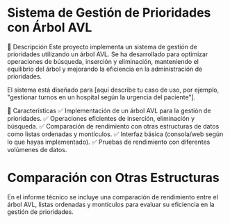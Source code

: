 # Sistema de Gestión de Prioridades con Árbol AVL
📌 Descripción
Este proyecto implementa un sistema de gestión de prioridades utilizando un árbol AVL. Se ha desarrollado para optimizar operaciones de búsqueda, inserción y eliminación, manteniendo el equilibrio del árbol y mejorando la eficiencia en la administración de prioridades.

El sistema está diseñado para [aquí describe tu caso de uso, por ejemplo, "gestionar turnos en un hospital según la urgencia del paciente"].

🚀 Características
✅ Implementación de un árbol AVL para la gestión de prioridades.
✅ Operaciones eficientes de inserción, eliminación y búsqueda.
✅ Comparación de rendimiento con otras estructuras de datos como listas ordenadas y montículos.
✅ Interfaz básica (consola/web según lo que hayas implementado).
✅ Pruebas de rendimiento con diferentes volúmenes de datos.

# Comparación con Otras Estructuras
En el informe técnico se incluye una comparación de rendimiento entre el árbol AVL, listas ordenadas y montículos para evaluar su eficiencia en la gestión de prioridades.